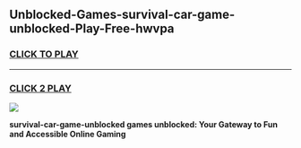 
## Unblocked-Games-survival-car-game-unblocked-Play-Free-hwvpa
<h3>
<a href="https://premium76.site?title=survival-car-game-unblocked&ref=17A">CLICK TO PLAY</a></h3>
<hr>

<h3>
<a href="https://premium76.site?title=survival-car-game-unblocked&ref=17A">CLICK 2 PLAY</a>
  
</h3>

<a href="https://premium76.site?title=survival-car-game-unblocked&ref=17A"><img src="https://clearcache.store/games.png"></a>


**survival-car-game-unblocked games unblocked: Your Gateway to Fun and Accessible Online Gaming**
